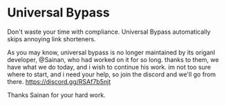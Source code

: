 # Universal Bypass

Don't waste your time with compliance. Universal Bypass automatically skips annoying link shorteners.

As you may know, universal bypass is no longer maintained by its origanl developer, @Sainan, who had worked on it for so long. thanks to them, we have what we do today, and i wish to continue his work. im not too sure where to start, and i need your help, so join the discord and we'll go from there. https://discord.gg/RSAf7b5njt

Thanks Sainan for your hard work.


